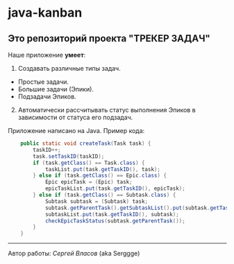 # java-kanban
## Это репозиторий проекта "ТРЕКЕР ЗАДАЧ"

Наше приложение **умеет**:
1. Создавать различные типы задач.
* Простые задачи.
* Большие задачи (Эпики).
* Подзадачи Эпиков.
2. Автоматически рассчитывать статус выполнения Эпиков в зависимости от статуса его подзадач.

Приложение написано на Java. Пример кода:
```java
    public static void createTask(Task task) {
        taskID++;
        task.setTaskID(taskID);
        if (task.getClass() == Task.class) {
            taskList.put(task.getTaskID(), task);
        } else if (task.getClass() == Epic.class) {
            Epic epicTask = (Epic) task;
            epicTaskList.put(task.getTaskID(), epicTask);
        } else if (task.getClass() == Subtask.class) {
            Subtask subtask = (Subtask) task;
            subtask.getParentTask().getSubtaskList().put(subtask.getTaskID(), subtask);
            subtaskList.put(task.getTaskID(), subtask);
            checkEpicTaskStatus(subtask.getParentTask());
        }
    }
```

-----------
Автор работы: *Сергей Власов* (aka Serggge)